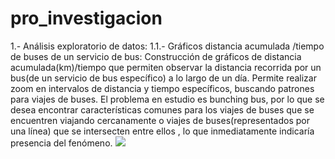 # pro_investigacion

1.- Análisis exploratorio de datos:
1.1.- Gráficos distancia acumulada /tiempo de buses de un servicio de bus:
Construcción de gráficos de distancia acumulada(km)/tiempo que permiten observar la distancia recorrida por un bus(de un servicio de bus específico) a lo largo de un día. Permite realizar zoom en intervalos de distancia y tiempo específicos, buscando patrones para viajes de buses. El problema en estudio es bunching bus, por lo que se desea encontrar características comunes para los viajes de buses que se encuentren viajando cercanamente o viajes de buses(representados por una línea) que se intersecten entre ellos , lo que inmediatamente indicaría presencia del fenómeno.
![](https://github.com/fcabrerag/pro_investigacion/blob/main/imagenes/fig_4.1_2.png)





